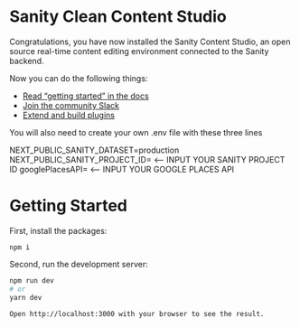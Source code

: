 # Sanity Clean Content Studio

Congratulations, you have now installed the Sanity Content Studio, an open source real-time content editing environment connected to the Sanity backend.

Now you can do the following things:

- [Read “getting started” in the docs](https://www.sanity.io/docs/introduction/getting-started?utm_source=readme)
- [Join the community Slack](https://slack.sanity.io/?utm_source=readme)
- [Extend and build plugins](https://www.sanity.io/docs/content-studio/extending?utm_source=readme)

You will also need to create your own .env file with these three lines

NEXT_PUBLIC_SANITY_DATASET=production
NEXT_PUBLIC_SANITY_PROJECT_ID= <-- INPUT YOUR SANITY PROJECT ID
googlePlacesAPI= <-- INPUT YOUR GOOGLE PLACES API

# Getting Started

First, install the packages:

```npm i```

Second, run the development server:

```bash
npm run dev
# or
yarn dev

Open http://localhost:3000 with your browser to see the result.




